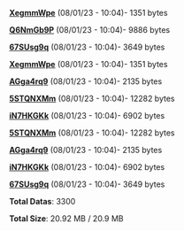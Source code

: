 [**XegmmWpe**](/data/XegmmWpe.txt) (08/01/23 - 10:04)- 1351 bytes

[**Q6NmGb9P**](/data/Q6NmGb9P.txt) (08/01/23 - 10:04)- 9886 bytes

[**67SUsg9q**](/data/67SUsg9q.txt) (08/01/23 - 10:04)- 3649 bytes

[**XegmmWpe**](/data/XegmmWpe.txt) (08/01/23 - 10:04)- 1351 bytes

[**AGga4rq9**](/data/AGga4rq9.txt) (08/01/23 - 10:04)- 2135 bytes

[**5STQNXMm**](/data/5STQNXMm.txt) (08/01/23 - 10:04)- 12282 bytes

[**iN7HKGKk**](/data/iN7HKGKk.txt) (08/01/23 - 10:04)- 6902 bytes

[**5STQNXMm**](/data/5STQNXMm.txt) (08/01/23 - 10:04)- 12282 bytes

[**AGga4rq9**](/data/AGga4rq9.txt) (08/01/23 - 10:04)- 2135 bytes

[**iN7HKGKk**](/data/iN7HKGKk.txt) (08/01/23 - 10:04)- 6902 bytes

[**67SUsg9q**](/data/67SUsg9q.txt) (08/01/23 - 10:04)- 3649 bytes

**Total Datas**: 3300

**Total Size**: 20.92 MB / 20.9 MB